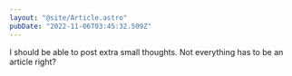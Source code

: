 ```yaml
---
layout: "@site/Article.astro"
pubDate: "2022-11-06T03:45:32.509Z"
---
```


I should be able to post extra small thoughts.
Not everything has to be an article right?
